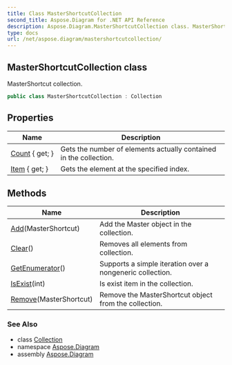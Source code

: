 ```yaml
---
title: Class MasterShortcutCollection
second_title: Aspose.Diagram for .NET API Reference
description: Aspose.Diagram.MasterShortcutCollection class. MasterShortcut collection
type: docs
url: /net/aspose.diagram/mastershortcutcollection/
---
```

## MasterShortcutCollection class

MasterShortcut collection.

```csharp
public class MasterShortcutCollection : Collection
```

## Properties

| Name | Description |
| --- | --- |
| [Count](../../aspose.diagram/collection/count/) { get; } | Gets the number of elements actually contained in the collection. |
| [Item](../../aspose.diagram/mastershortcutcollection/item/) { get; } | Gets the element at the specified index. |

## Methods

| Name | Description |
| --- | --- |
| [Add](../../aspose.diagram/mastershortcutcollection/add/)(MasterShortcut) | Add the Master object in the collection. |
| [Clear](../../aspose.diagram/collection/clear/)() | Removes all elements from collection. |
| [GetEnumerator](../../aspose.diagram/collection/getenumerator/)() | Supports a simple iteration over a nongeneric collection. |
| [IsExist](../../aspose.diagram/collection/isexist/)(int) | Is exist item in the collection. |
| [Remove](../../aspose.diagram/mastershortcutcollection/remove/)(MasterShortcut) | Remove the MasterShortcut object from the collection. |

### See Also

* class [Collection](../collection/)
* namespace [Aspose.Diagram](../../aspose.diagram/)
* assembly [Aspose.Diagram](../../)


